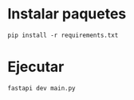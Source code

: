# Instalar paquetes
```
pip install -r requirements.txt
```

# Ejecutar 
```
fastapi dev main.py
```
